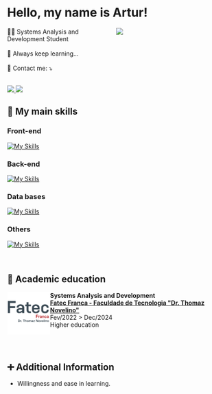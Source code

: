 # Hello, my name is Artur!

<div>
  <img src="https://raw.githubusercontent.com/MicaelliMedeiros/micaellimedeiros/master/image/computer-illustration.png" min-width="250px" max-width="250px" width="250px" align="right">

  <div align="left">
  👨‍🎓 Systems Analysis and Development Student <br /><br />
  💬 Always keep learning... <br /><br />
  💌 Contact me: ⤵️ <br /><br />

  <p>
  <a href="mailto:arturxdking@gmail.com" alt="Gmail">
  <img src="https://img.shields.io/badge/-Gmail-FF0000?style=flat-square&labelColor=FF0000&logo=gmail&logoColor=white&link=mailto:arturxdking@gmail.com" />
  </a>

<a href="https://www.linkedin.com/in/arturvsilva1/" alt="LinkedIn">
  <img src="https://img.shields.io/badge/-Linkedin-0e76a8?style=flat-square&logo=Linkedin&logoColor=white&link=https://www.linkedin.com/in/vin%C3%ADcius-gabriel-9b02091b5/" />
</a>
  </p>
  </div>
</div>

## 🚀 My main skills

### Front-end

[![My Skills](https://skillicons.dev/icons?i=js,ts,react,html,css,tailwind,figma)](https://skillicons.dev)

### Back-end

[![My Skills](https://skillicons.dev/icons?i=nodejs,nestjs,prisma,express,fastfy,java,springbot,git)](https://skillicons.dev)

### Data bases

[![My Skills](https://skillicons.dev/icons?i=mongo,postgres,mysql,firebase)](https://skillicons.dev)

### Others

[![My Skills](https://skillicons.dev/icons?i=linux,docker,jira,trello)](https://skillicons.dev)

<br />


## <b>📘 Academic education </b>

<div>

  [<img align="left" width="100px" alt="FATEC" src="./fatec.png"/>](https://site.fatecfranca.edu.br)

  <p align="right">

  **Systems Analysis and Development** <br />
  [**Fatec Franca - Faculdade de Tecnologia "Dr. Thomaz Novelino"​**](https://site.fatecfranca.edu.br) <br />
  Fev/2022 > Dec/2024 <br />
  Higher education
  </p>
</div>

<br/><br />

## ➕ Additional Information

* Willingness and ease in learning.
